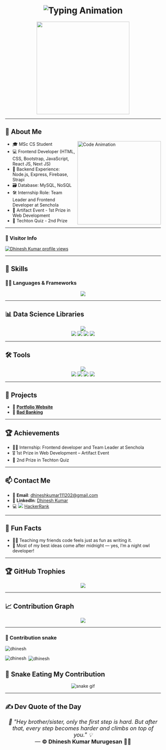 <h1 align="center">
  <img src="https://readme-typing-svg.vercel.app?font=Fira+Code&weight=500&size=25&pause=1000&color=0A66C2&center=true&vCenter=true&width=600&lines=👋+Hi+I'm+Dhinesh+Kumar+Murugesan!;💻+Frontend+Developer;🧠+Creative+Tech+Learner;🚀+Building+Cool+Things" alt="Typing Animation" />
</h1>

<p align="center">
  <img src="https://media.tenor.com/UrnPTaqPEzkAAAAd/developer.gif" width="300" />
</p>

---

## 👋 About Me

<img align="right" src="https://raw.githubusercontent.com/PolarBearGG/PolarBearGG/master/web-developer.gif" width="270" alt="Code Animation" />

- 🎓 MSc CS Student  
- 💻 Frontend Developer (HTML, CSS, Bootstrap, JavaScript, React JS, Next JS)  
- 🔁 Backend Experience: Node.js, Express, Firebase, Strapi  
- 🗃️ Database: MySQL, NoSQL  
- 🛠 Internship Role: Team Leader and Frontend Developer at Senchola  
- 🏅 Artifact Event - 1st Prize in Web Development  
- 🧠 Techton Quiz - 2nd Prize  

---
### 👀 Visitor Info  

  [![Dhinesh Kumar profile views](https://u8views.com/api/v1/github/profiles/141849208/views/day-week-month-total-count.svg)](https://u8views.com/github/msdhinesh45)

---

## 🔧 Skills

### 👨‍💻 Languages & Frameworks
<p align="center">
  <img src="https://skillicons.dev/icons?i=html,css,js,react,nextjs,nodejs,express,mysql,firebase,r,python" />
</p>

---

## 📊 Data Science Libraries
<p align="center">
  <img src="https://skillicons.dev/icons?i=python" />
  <br />
  <img src="https://img.shields.io/badge/Library-Matplotlib-informational?style=flat&logo=python&logoColor=white&color=ff6384" />
  <img src="https://img.shields.io/badge/Library-Seaborn-informational?style=flat&logo=python&logoColor=white&color=36a2eb" />
  <img src="https://img.shields.io/badge/Library-Numpy-informational?style=flat&logo=numpy&logoColor=white&color=6a5acd" />
  <img src="https://img.shields.io/badge/Library-Pandas-informational?style=flat&logo=pandas&logoColor=white&color=ff9800" />
</p>

---

## 🛠️ Tools
<p align="center">
  <img src="https://skillicons.dev/icons?i=vscode,git,github,postman,aws" />
  <br />
  <img src="https://img.shields.io/badge/Tool-RStudio-blue?logo=rstudio&logoColor=white&style=flat" />
  <img src="https://img.shields.io/badge/Tool-CorelDRAW-green?logo=coreldraw&logoColor=white&style=flat" />
  <img src="https://img.shields.io/badge/Tool-Blender-orange?logo=blender&logoColor=white&style=flat" />
  <img src="https://img.shields.io/badge/Tool-MS%20Office-red?logo=microsoftoffice&logoColor=white&style=flat" />
</p>

---

## 🚀 Projects
- 💼 **[Portfolio Website](https://msdhinesh45.github.io/Portfolio-website/)**  
- 🏦 **[Bad Banking](https://banking-app-fg63.onrender.com/)**

---

## 🏆 Achievements
- 👨‍💼 Internship: Frontend developer and Team Leader at Senchola  
- 🎖 1st Prize in Web Development – Artifact Event  
- 🧠 2nd Prize in Techton Quiz  

---

## 📫 Contact Me
- 📧 **Email**: dhineshkumar111202@gmail.com  
- 🔗 **LinkedIn**: [Dhinesh Kumar](https://www.linkedin.com/in/dhineshkumar45/)  
- 💻 <img src="https://img.shields.io/badge/HackerRank-Profile-2EC866?logo=HackerRank&logoColor=white&style=flat-square" /> [HackerRank](https://www.hackerrank.com/profile/msdhinesh45)

---

## 🎉 Fun Facts
- 🧑‍🏫 Teaching my friends code feels just as fun as writing it.
- 🌙 Most of my best ideas come after midnight — yes, I’m a night owl developer!

---

## 🏆 GitHub Trophies
<p align="center">
  <img src="https://github-profile-trophy.vercel.app/?username=msdhinesh45&theme=algolia&no-frame=false&no-bg=true&margin-w=15" />
</p>

---

## 📈 Contribution Graph
<p align="center">
  <img src="https://github-readme-activity-graph.vercel.app/graph?username=msdhinesh45&theme=react-dark&bg_color=1d1d1d&color=00bcd4&line=00f5a0&point=f5a623&area=true&hide_border=true" />
</p>

---
### 🐍 Contribution snake

<p><img align="center" src="https://github-readme-streak-stats.herokuapp.com/?user=msdhinesh45&" alt="dhinesh" /></p>
<p><img align="left" src="https://github-readme-stats.vercel.app/api/top-langs?username=msdhinesh45&show_icons=true&locale=en&layout=compact" alt="dhinesh" /></p>

<p>&nbsp;<img align="center" src="https://github-readme-stats.vercel.app/api?username=msdhinesh45&show_icons=true&locale=en" alt="dhinesh" /></p>



## 🐍 Snake Eating My Contribution
<p align="center">
  <img src="https://github.com/yujo11/yujo11/raw/output/github-contribution-grid-snake.gif" alt="snake gif" style="max-width: 100%;" />
</p>

---


## ✍️ Dev Quote of the Day  
<p align="center" style="font-size: 18px;">
  <em>💬 "Hey brother/sister, only the first step is hard. But after that, every step becomes harder and climbs on top of you." 💡</em><br/>
  — <strong>© Dhinesh Kumar Murugesan</strong> 💙✨
</p>
